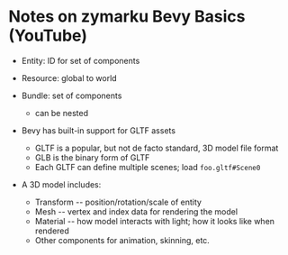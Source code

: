 # Notes on zymarku Bevy Basics (YouTube)

* Entity: ID for set of components
* Resource: global to world
* Bundle: set of components
  - can be nested
  
* Bevy has built-in support for GLTF assets
  - GLTF is a popular, but not de facto standard, 3D model file format
  - GLB is the binary form of GLTF
  - Each GLTF can define multiple scenes; load `foo.gltf#Scene0`
* A 3D model includes:
  - Transform -- position/rotation/scale of entity
  - Mesh -- vertex and index data for rendering the model
  - Material -- how model interacts with light; how it looks like when rendered
  - Other components for animation, skinning, etc.
